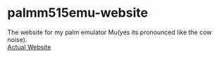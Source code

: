 # palmm515emu-website

The website for my palm emulator Mu(yes its pronounced like the cow noise).  
[Actual Website](https://meepingsnesroms.github.io/palmm515emu-website/)